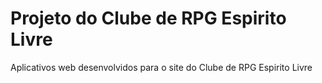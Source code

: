 Projeto do Clube de RPG Espirito Livre
===========

Aplicativos web desenvolvidos para o site do Clube de RPG Espirito Livre 